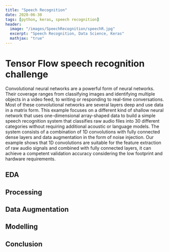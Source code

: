 ```yaml
---
title: "Speech Recognition"
date: 2020-06-30
tags: [python, keras, speech recognition]
header:
  image: "/images/SpeechRecognition/speechR.jpg"
  excerpt: "Speech Recognition, Data Science, Keras"
  mathjax: "true"
---
```


# Tensor Flow speech recognition challenge

Convolutional neural networks are a powerful form of neural networks. Their coverage ranges from classifying images and identifying multiple objects in a video feed, to writing or responding to real-time conversations. Most of these convolutional networks are several layers deep and use data in a matrix form. This example focuses on a different kind of shallow neural network that uses one-dimensional array-shaped data to build a simple speech recognition system that classifies raw audio files into 30 different categories without requiring additional acoustic or language models. The system consists of a combination of 1D convolutions with fully connected dense layers and data augmentation in the form of noise injection. Our example shows that 1D convolutions are suitable for the feature extraction of raw audio signals and combined with fully connected layers, it can achieve a competent validation accuracy considering the low footprint and hardware requirements.

## EDA

## Processing

## Data Augmentation

## Modelling

## Conclusion 
